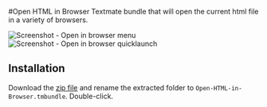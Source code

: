 #Open HTML in Browser
Textmate bundle that will open the current html file in a variety of browsers.

![Screenshot - Open in browser menu](//dl.dropbox.com/u/3972536/Github%20Images/OpenHTMLinBrowser/openInBrowser-menu.png)
![Screenshot - Open in browser quicklaunch](//dl.dropbox.com/u/3972536/Github%20Images/OpenHTMLinBrowser/openInBrowser-quicklaunch.png)

## Installation

Download the [zip file](https://github.com/MrNibbles/Open-HTML-in-browser.tmbundle/zipball/master) and rename the
extracted folder to `Open-HTML-in-Browser.tmbundle`. Double-click.